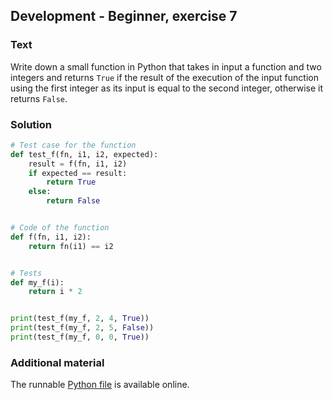 ## Development - Beginner, exercise 7

### Text
Write down a small function in Python that takes in input a function and two integers and returns `True` if the result of the execution of the input function using the first integer as its input is equal to the second integer, otherwise it returns `False`.

### Solution
```python
# Test case for the function
def test_f(fn, i1, i2, expected):
    result = f(fn, i1, i2)
    if expected == result:
        return True
    else:
        return False


# Code of the function
def f(fn, i1, i2):
    return fn(i1) == i2


# Tests
def my_f(i):
    return i * 2


print(test_f(my_f, 2, 4, True))
print(test_f(my_f, 2, 5, False))
print(test_f(my_f, 0, 0, True))
``` 

### Additional material
The runnable [Python file](exercise_7.py) is available online.
